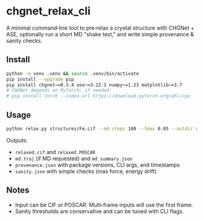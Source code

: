 # chgnet_relax_cli

A minimal command‑line tool to pre‑relax a crystal structure with CHGNet + ASE, optionally run a short MD "shake test," and write simple provenance & sanity checks.

## Install

```bash
python -m venv .venv && source .venv/bin/activate
pip install --upgrade pip
pip install chgnet>=0.3.4 ase>=3.22.1 numpy>=1.23 matplotlib>=3.7
# CHGNet depends on PyTorch; if needed:
# pip install torch --index-url https://download.pytorch.org/whl/cpu
```

## Usage

```bash
python relax.py structures/Fe.cif --md-steps 100 --fmax 0.05 --outdir runs/fe_test
```

Outputs:
- `relaxed.cif` and `relaxed.POSCAR`
- `md.traj` (if MD requested) and `md_summary.json`
- `provenance.json` with package versions, CLI args, and timestamps
- `sanity.json` with simple checks (max force, energy drift)

## Notes
- Input can be CIF or POSCAR. Multi‑frame inputs will use the first frame.
- Sanity thresholds are conservative and can be tuned with CLI flags.

